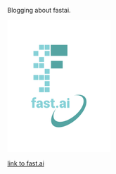 Blogging about fastai.

![Image of fast.ai logo](images/logo.png)

[link to fast.ai](https://www.fast.ai)

